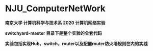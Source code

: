 # NJU_ComputerNetWork

**南京大学 计算机科学与技术系 2020 计算机网络实验** 

**switchyard-master 目录下是整个实验的全套代码**

**实验包括实现Hub，switch，router以及配置router防火墙规则在内的实践**
